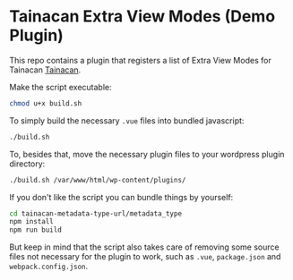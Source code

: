 # Tainacan Extra View Modes (Demo Plugin)

This repo contains a plugin that registers a list of Extra View Modes for Tainacan [Tainacan](https://tainacan.org).

Make the script executable:

```sh
chmod u+x build.sh
```

To simply build the necessary `.vue` files into bundled javascript:

```sh
./build.sh
```

To, besides that, move the necessary plugin files to your wordpress plugin directory:

```sh
./build.sh /var/www/html/wp-content/plugins/
```

If you don't like the script you can bundle things by yourself:

```sh
cd tainacan-metadata-type-url/metadata_type
npm install
npm run build
```

But keep in mind that the script also takes care of removing some source files not necessary for the plugin to work, such as `.vue`, `package.json` and `webpack.config.json`.
